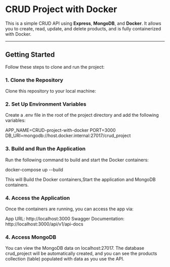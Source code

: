 # CRUD Project with Docker

This is a simple CRUD API using **Express**, **MongoDB**, and **Docker**. It allows you to create, read, update, and delete products, and is fully containerized with Docker.

---

## Getting Started

Follow these steps to clone and run the project:

### 1. Clone the Repository

Clone this repository to your local machine:

### 2. Set Up Environment Variables

Create a .env file in the root of the project directory and add the following variables:

APP_NAME=CRUD-project-with-docker
PORT=3000
DB_URI=mongodb://host.docker.internal:27017/crud_project

### 3. Build and Run the Application

Run the following command to build and start the Docker containers:

docker-compose up --build

This will Build the Docker containers,Start the application and MongoDB containers.

### 4. Access the Application

Once the containers are running, you can access the app via:

App URL: http://localhost:3000
Swagger Documentation: http://localhost:3000/api/v1/api-docs

### 4. Access MongoDB

You can view the MongoDB data on localhost:27017. The database crud_project will be automatically created, and you can see the products collection (table) populated with data as you use the API.